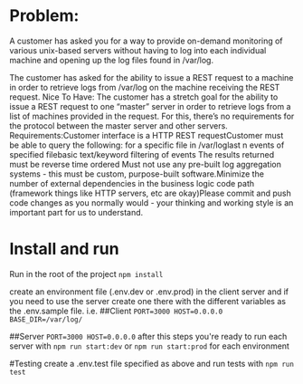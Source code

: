 # Problem:

A customer has asked you for a way to provide on-demand monitoring of various unix-based
servers without having to log into each individual machine and opening up the log files 
found in /var/log. 

The customer has asked for the ability to issue a REST request to a machine in order to retrieve logs from /var/log on the machine receiving the REST request.
Nice To Have: The customer has a stretch goal for the ability to issue a REST request to one “master” server in order to retrieve logs from a list of machines provided in the request. For this, there’s no requirements for the protocol between the master server and other servers.
Requirements:Customer interface is a HTTP REST requestCustomer must be able to query the following:
for a specific file in /var/loglast n events of specified filebasic text/keyword filtering of events The results returned must be reverse time ordered
Must not use any pre-built log aggregation systems - this must be custom, purpose-built software.Minimize the number of external dependencies in the business logic code path (framework things like HTTP servers, etc are okay)Please commit and push code changes as you normally would - your thinking and working style is an important part for us to understand.

# Install and run
Run in the root of the project 
`npm install`

create an environment file (.env.dev or .env.prod) in the client server and if you need to use the server create one there with the different variables as the .env.sample file. i.e.
##Client 
`
PORT=3000
HOST=0.0.0.0
BASE_DIR=/var/log/
`

##Server
`
PORT=3000
HOST=0.0.0.0
`
after this steps you're ready to run each server with `npm run start:dev` or `npm run start:prod` for each environment

#Testing
create a .env.test file specified as above and run tests with `npm run test`
